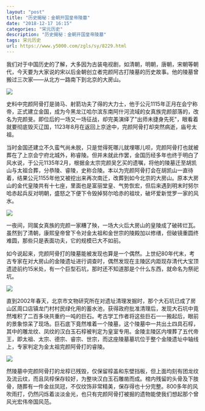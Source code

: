 ```yaml
---
layout: "post"
title: "历史揭秘：金朝开国皇帝陵墓"
date: "2018-12-17 16:15"
categories: "宋元历史"
description: "历史揭秘：金朝开国皇帝陵墓"
tags: 宋元历史
url: https://www.y5000.com/zgls/sy/8229.html
---
```






我们对于中国历史的了解，大多因为古装电视剧，如清朝，明朝，唐朝，宋朝等朝代，今天要为大家说的宋以后金朝创立者完颜阿古打陵墓的历史故事。他的陵墓曾搬过三次家——从北方一路南下到北京的大房山。

![](https://img.y5000.com/uploads/allimg/161226/11521130N-0.jpg)

史料中完颜阿骨打是骑马、射箭功夫了得的大力士，他于公元1115年正月在会宁称帝，正式建立金国，成为今黑龙江哈尔滨东南阿什河流域的女真族完颜部落的，改名为完颜旻。即位后的一场又一场征战，却完美演绎了"出师未捷身先死"，眼看着就要彻底毁灭辽国，1123年8月在返回上京途中，完颜阿骨打却突然病逝，庙号太祖。

当时金国还建立不久蛮气尚未脱，只是觉得死哪儿就埋哪儿呗，完颜阿骨打也就被葬在了上京会宁府北城外，称睿陵。但并未就此作罢，金国历经多年也终于明白了风水说，于公元1135年2月，根据金太宗完颜吴乞买的遗嘱，将他的陵墓迁至胡凯山与太祖合葬，分恭陵、睿陵，史称合陵。本以为完颜阿骨打会在胡凯山一直待着，结果公元1155年他又被挖出来再次南迁，改葬到如今北京的大房山。原本大房山的金代皇陵共有十七座，里面也是富丽堂皇、气势恢宏，但后来遇到明末时努尔哈赤起兵反对明朝，盛怒之下便下令毁掉努尔哈赤的祖坟，破坏爱新觉罗一家的风水。

![](https://img.y5000.com/uploads/allimg/161226/1152112445-1.jpg)

一夜间，同属女真族的完颜一家糟了殃，一场大火后大房山的皇陵成了破砖烂瓦。虽然到了清朝，康熙皇帝曾下令对金太祖和金世宗的陵殿加以修缮，但破镜重圆终难圆，那些只是表面功夫，它的规模已大不如前。

如今说起来，完颜阿骨打的陵墓能被发现也算是一个偶然。上世纪80年代末，考古专家在对大房山的金陵遗址进行调查时，偶然发现在主陵区内距现存清代大宝顶遗迹前约15米处，有一个巨型石坑，那时还不知道那是个什么东西，就命名为祭祀坑。

![](https://img.y5000.com/uploads/allimg/161226/8-161226114310A1.jpg)

直到2002年春天，北京市文物研究所在对遗址清理发掘时，那个大石坑已成了房山区周口店镇龙门村村民绿化用的蓄水池，获得政府批准清理后，发现大石坑中竟然堆积了二百多块共重约一吨的巨石。考古学工作者将这些巨石一一搬起后，眼前的景象惊呆了现场。巨石底下竟然堆着一个陵墓，这个陵墓中一共出土四具石椁，其中的雕龙纹、凤纹的汉白玉石椁被判定为皇室专用。金陵主陵区内埋葬了五代帝王，即太祖、太宗、德宗、睿宗、世宗，而这座陵墓墓坑位于整个金陵遗址中轴线上，专家判定为金太祖完颜阿骨打的睿陵。

![](https://img.y5000.com/uploads/allimg/161226/11521164c-2.jpg)

然陵墓中完颜阿骨打的龙椁已残毁，仅保留椁盖和东壁挡板，但上面均刻有团龙纹及流云纹，而且凤椁保存较好，为整块汉白玉石雕凿而成。棺内残留的头骨及下肢骨，随葬有一件金丝凤冠，不仅纹饰非常精美，保存得也十分完整。800多年的风吹雨打，仍然闪烁着淡淡金光，也只有完颜阿骨打被掘的遗物能使我们想起那个曾风光宏伟帝国风范。
